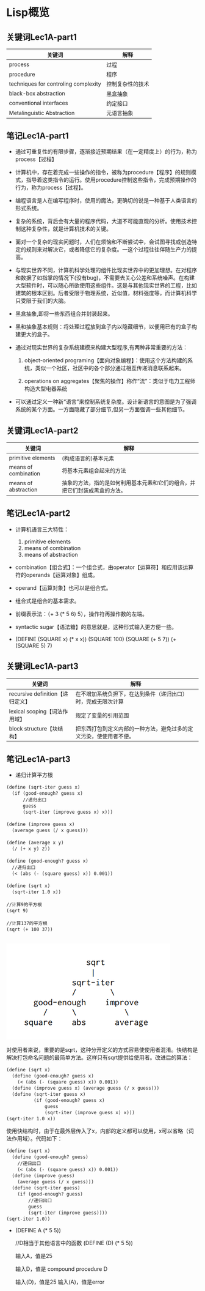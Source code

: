 
# Lisp概览

## 关键词Lec1A-part1

关键词 | 解释
---|---
process | 过程
procedure | 程序
techniques for controling complexity | 控制复杂性的技术
black-box abstraction | 黑盒抽象
conventional interfaces | 约定接口
Metalinguistic Abstraction | 元语言抽象


## 笔记Lec1A-part1

* 通过可重复性的有限步骤，逐渐接近预期结果（在一定精度上）的行为，称为process【过程】
 
* 计算机中，存在着完成一些操作的指令，被称为procedure【程序】的规则模式，指导着这类指令的运行。使用procedure控制这些指令，完成预期操作的行为，称为process【过程】。

* 编程语言是人在编写程序时，使用的魔法，更确切的说是一种基于人类语言的形式系统。

* 复杂的系统，背后会有大量的程序代码，大道不可能直观的分析。使用技术控制这种复杂性，就是计算机技术的关键。

* 面对一个复杂的现实问题时，人们在烦恼和不断尝试中，会试图寻找或创造特定的规则来对解决它，或者降低它的复杂度。一这个过程往往伴随生产力的提高。

* 与现实世界不同，计算机科学处理的组件比现实世界中的更加理想。在对程序和数据了如指掌的情况下(没有bug)，不需要去关心公差和系统噪声。在构建大型软件时，可以随心所欲使用这些组件。这是与其他现实世界的工程，比如建筑的根本区别。后者受限于物理系统，近似值，材料强度等，而计算机科学只受限于我们的大脑。

* 黑盒抽象,即将一些东西组合并封装起来。

* 黑和抽象基本规则：将处理过程放到盒子内以隐藏细节，以便用已有的盒子构建更大的盒子。

* 通过对现实世界的复杂系统建模来构建大型程序,有两种非常重要的方法：
    
    1. object-oriented programing【面向对象编程】：使用这个方法构建的系统，类似一个社区，社区中的各个部分通过相互传递消息联系起来。
    
    2. operations on aggregates【聚焦的操作】称作“流”：类似于电力工程师构造大型电器系统

* 可以通过定义一种新“语言”来控制系统复杂度。设计新语言的意图是为了强调系统的某个方面。一方面隐藏了部分细节,但另一方面强调一些其他细节。

## 关键词Lec1A-part2

关键词 | 解释
---|---
primitive elements | (构成语言的)基本元素
means of combination | 将基本元素组合起来的方法
means of abstraction | 抽象的方法，指的是如何利用基本元素和它们的组合，并把它们封装成黑盒的方法。

## 笔记Lec1A-part2

* 计算机语言三大特性：
    1. primitive elements
    2. means of combination
    3. means of abstraction

* combination【组合式】：一个组合式，由operator【运算符】和应用该运算符的operands【运算对象】组成。

* operand【运算对象】也可以是组合式。

* 组合式是组合的基本需求。

* 前缀表示法：（+ 3 (* 5 6) 5），操作符再操作数的左端。

* syntactic sugar【语法糖】的意思就是，这种形式输入更方便一些。

* (DEFINE (SQUARE x) (* x x))
  (SQUARE 100)
  (SQUARE (+ 5 7))
  (+ (SQUARE 5) 7)

## 关键词Lec1A-part3

关键词 | 解释
---|---
recursive definition【递归定义】 | 在不增加系统负担下，在达到条件（递归出口）时，完成无限次计算
lexical scoping【词法作用域】 | 规定了变量的引用范围
block structure【块结构】 | 把东西打包到定义内部的一种方法，避免过多的定义污染，使使用者不便。

## 笔记Lec1A-part3

* 递归计算平方根

```
(define (sqrt-iter guess x)
  (if (good-enough? guess x)
      //递归出口
      guess
      (sqrt-iter (improve guess x) x)))

(define (improve guess x)
  (average guess (/ x guess)))

(define (average x y)
  (/ (+ x y) 2))

(define (good-enough? guess x)
  //递归出口
  (< (abs (- (square guess) x)) 0.001))

(define (sqrt x)
  (sqrt-iter 1.0 x))

//计算9的平方根
(sqrt 9)

//计算137的平方根
(sqrt (+ 100 37))


```

![Lec1A-p3-1.png](https://github.com/liuxian496/note-for-SICP/blob/master/img/Lec1A-p3-1.png)

对使用者来说，重要的是sqrt，这种分开定义的方式容易使使用者混淆。快结构是解决打包命名问题的最简单方法。这样只有sqrt提供给使用者。改进后的算法：

```
(define (sqrt x)
  (define (good-enough? guess x)
    (< (abs (- (square guess) x)) 0.001))
  (define (improve guess x) (average guess (/ x guess)))
  (define (sqrt-iter guess x)
          (if (good-enough? guess x)
              guess
              (sqrt-iter (improve guess x) x)))
(sqrt-iter 1.0 x))

```

使用快结构时，由于在最外层传入了x，内部的定义都可以使用，x可以省略（词法作用域）。代码如下：

```
(define (sqrt x)
  (define (good-enough? guess)
    //递归出口
    (< (abs (- (square guess) x)) 0.001))
  (define (improve guess)
    (average guess (/ x guess)))
  (define (sqrt-iter guess)
    (if (good-enough? guess)
        //递归出口
        guess
        (sqrt-iter (improve guess))))
(sqrt-iter 1.0))

```

* (DEFINE A (* 5 5))
  
  //D相当于其他语言中的函数
  (DEFINE (D) (* 5 5))

  输入A，值是25

  输入D，值是 compound procedure D

  输入(D)，值是25
  输入(A)，值是error

